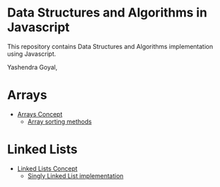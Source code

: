 # Data Structures and Algorithms in Javascript

This repository contains Data Structures and Algorithms implementation using Javascript.

Yashendra Goyal,<br />

# Arrays

* [Arrays Concept](https://github.com/ygoyal25/dsa-javascript/blob/master/data-structures/arrays/sort-array.js)
    * [Array sorting methods](data-structures/arrays/sort-array.js)

# Linked Lists

* [Linked Lists Concept](https://github.com/ygoyal25/dsa-javascript/blob/master/data-structures/linked-lists/linked-list.js)
    * [Singly Linked List implementation](data-structures/linked-lists/linked-list.js)
